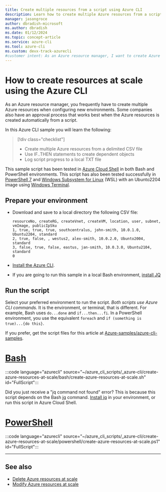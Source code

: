 ```yaml
---
title: Create multiple resources from a script using Azure CLI
description: Learn how to create multiple Azure resources from a script and log progress to a file. The Azure CLI script is provided for both Bash and PowerShell..
manager: jasongroce
author: dbradish-microsoft
ms.author: dbradish
ms.date: 01/12/2024
ms.topic: concept-article
ms.service: azure-cli
ms.tool: azure-cli
ms.custom: devx-track-azurecli
#customer intent: As an Azure resource manager, I want to create Azure resources at scale using a script. I want to log progress to a local TXT file so I don't have to sort through my Windows log for results.
---
```


# How to create resources at scale using the Azure CLI

As an Azure resource manager, you frequently have to create multiple Azure resources when configuring new environments. Some companies also have an approval process that works best when the Azure resources is created automatically from a script.

In this Azure CLI sample you will learn the following:

> [!div class="checklist"]
>
> * Create multiple Azure resources from a delimited CSV file
> * Use IF..THEN statements to create dependent objects
> * Log script progress to a local TXT file

This sample script has been tested in [Azure Cloud Shell](https://learn.microsoft.com/en-us/azure/cloud-shell/overview) in both Bash and PowerShell environments. This script has also been tested successfully in [PowerShell 7](/powershell/scripting/overview) and [Windows Subsystem for Linux](/windows/wsl/about) (WSL) with an Ubunto2204 image using [Windows Terminal](/windows/terminal/).

## Prepare your environment
* Download and save to a local directory the following CSV file:
  
  ```
  resourceNo, createRG, createVnet, createVM, location, user, subnet, vmImage, publicIpSku 
  1, true, true, true, southcentralus, john-smith, 10.0.1.0, Ubuntu2204, standard
  2, true, false, , westus2, alex-smith, 10.0.2.0, Ubunto2004, standard
  3, false, true, false, eastus, jan-smith, 10.0.3.0, Ubuntu2104, standard
  0
  ```

* [Install the Azure CLI](/cli/azure/install-azure-cli).
* If you are going to run this sample in a local Bash environment, [install JQ](https://jqlang.github.io/jq/manual/)

## Run the script

Select your preferred environment to run the script. _Both scripts use Azure CLI commands._ It is the environment, or terminal, that is different.  For example, Bash uses `do...done` and `if...then...fi`.  In a PowerShell environment, you use the equivalent `foreach` and `if (something is true)...{do this}`.

If you prefer, get the script files for this article at [Azure-samples/azure-cli-samples]().

# [Bash](#tab/bash)

:::code language="azurecli" source="~/azure_cli_scripts/_azure-cli/create-azure-resources-at-scale/bash/create-azure-resources-at-scale.sh" id="FullScript":::

Did you just receive a "jq command not found" error? This is because this script depends on the Bash [jq](https://jqlang.github.io/jq/manual/) command. [Install jq](https://jqlang.github.io/jq/download/) in your environment, or run this script in Azure Cloud Shell.

# [PowerShell](#tab/powershell)

:::code language="azurecli" source="~/azure_cli_scripts/_azure-cli/create-azure-resources-at-scale/powershell/create-azure-resources-at-scale.ps1" id="FullScript":::

---

## See also

* [Delete Azure resources at scale]()
* [Modify Azure resources at scale]()
